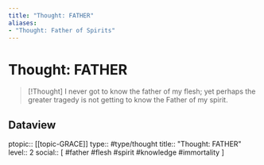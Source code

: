 ```yaml
---
title: "Thought: FATHER"
aliases:
- "Thought: Father of Spirits"
---
```

# Thought: FATHER
> [!Thought]
> I never got to know the father of my flesh; yet perhaps the greater tragedy is not getting to know the Father of my spirit.

## Dataview
ptopic:: [[topic-GRACE]]
type:: #type/thought
title:: "Thought: FATHER"
level:: 2
social:: [ #father #flesh #spirit #knowledge #immortality ]